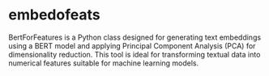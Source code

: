 # embedofeats
BertForFeatures is a Python class designed for generating text embeddings using a BERT model and applying Principal Component Analysis (PCA) for dimensionality reduction. This tool is ideal for transforming textual data into numerical features suitable for machine learning models.
